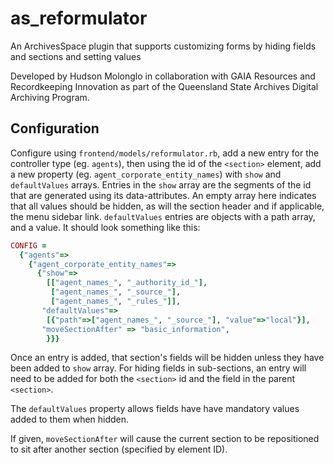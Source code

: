 
# as_reformulator

An ArchivesSpace plugin that supports customizing forms by hiding fields and sections and setting values

Developed by Hudson Molonglo in collaboration with GAIA Resources and Recordkeeping Innovation
as part of the Queensland State Archives Digital Archiving Program.


## Configuration

Configure using `frontend/models/reformulator.rb`, add a new entry for the controller type (eg. `agents`), then using the id of the `<section>` element, add a new property (eg. `agent_corporate_entity_names`) with `show` and `defaultValues` arrays.
Entries in the `show` array are the segments of the id that are generated using its data-attributes. An empty array here indicates that all values should be hidden, as will the section header and if applicable, the menu sidebar link.
`defaultValues` entries are objects with a path array, and a value.
It should look something like this: 
```ruby
CONFIG =
  {"agents"=>
    {"agent_corporate_entity_names"=>
      {"show"=>
        [["agent_names_", "_authority_id_"],
         ["agent_names_", "_source_"],
         ["agent_names_", "_rules_"]],
       "defaultValues"=>
        [{"path"=>["agent_names_", "_source_"], "value"=>"local"}],
       "moveSectionAfter" => "basic_information",
        }}}

```
Once an entry is added, that section's fields will be hidden unless they have been added to `show` array.
For hiding fields in sub-sections, an entry will need to be added for both the `<section>` id and the field in the parent `<section>`.

The `defaultValues` property allows fields have have mandatory values added to them when hidden.

If given, `moveSectionAfter` will cause the current section to be
repositioned to sit after another section (specified by element ID).

